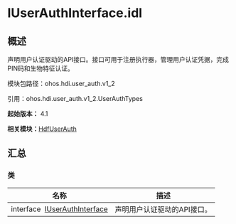 # IUserAuthInterface.idl


## 概述

声明用户认证驱动的API接口。接口可用于注册执行器，管理用户认证凭据，完成PIN码和生物特征认证。

模块包路径：ohos.hdi.user_auth.v1_2

引用：ohos.hdi.user_auth.v1_2.UserAuthTypes

**起始版本：** 4.1

**相关模块：**[HdfUserAuth](_hdf_user_auth_v12.md)


## 汇总


### 类

| 名称 | 描述 | 
| -------- | -------- |
| interface&nbsp;&nbsp;[IUserAuthInterface](interface_i_user_auth_interface_v12.md) | 声明用户认证驱动的API接口。 | 
